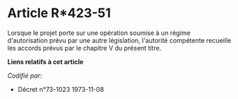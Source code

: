 # Article R*423-51

Lorsque le projet porte sur une opération soumise à un régime d'autorisation prévu par une autre législation, l'autorité
compétente recueille les accords prévus par le chapitre V du présent titre.

**Liens relatifs à cet article**

_Codifié par_:

  - Décret n°73-1023 1973-11-08
